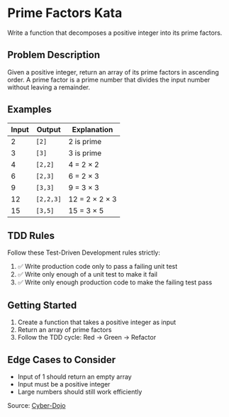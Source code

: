 # Prime Factors Kata

Write a function that decomposes a positive integer into its prime factors.

## Problem Description

Given a positive integer, return an array of its prime factors in ascending order. A prime factor is a prime number that divides the input number without leaving a remainder.

## Examples

| **Input** | **Output** | **Explanation** |
|-----------|------------|-----------------|
| 2         | `[2]`      | 2 is prime      |
| 3         | `[3]`      | 3 is prime      |
| 4         | `[2,2]`    | 4 = 2 × 2       |
| 6         | `[2,3]`    | 6 = 2 × 3       |
| 9         | `[3,3]`    | 9 = 3 × 3       |
| 12        | `[2,2,3]`  | 12 = 2 × 2 × 3  |
| 15        | `[3,5]`    | 15 = 3 × 5      |

## TDD Rules

Follow these Test-Driven Development rules strictly:

1. ✅ Write production code only to pass a failing unit test
2. ✅ Write only enough of a unit test to make it fail
3. ✅ Write only enough production code to make the failing test pass

## Getting Started

1. Create a function that takes a positive integer as input
2. Return an array of prime factors
3. Follow the TDD cycle: Red → Green → Refactor

## Edge Cases to Consider

- Input of 1 should return an empty array
- Input must be a positive integer
- Large numbers should still work efficiently

Source: [Cyber-Dojo](http://cyber-dojo.org/)

